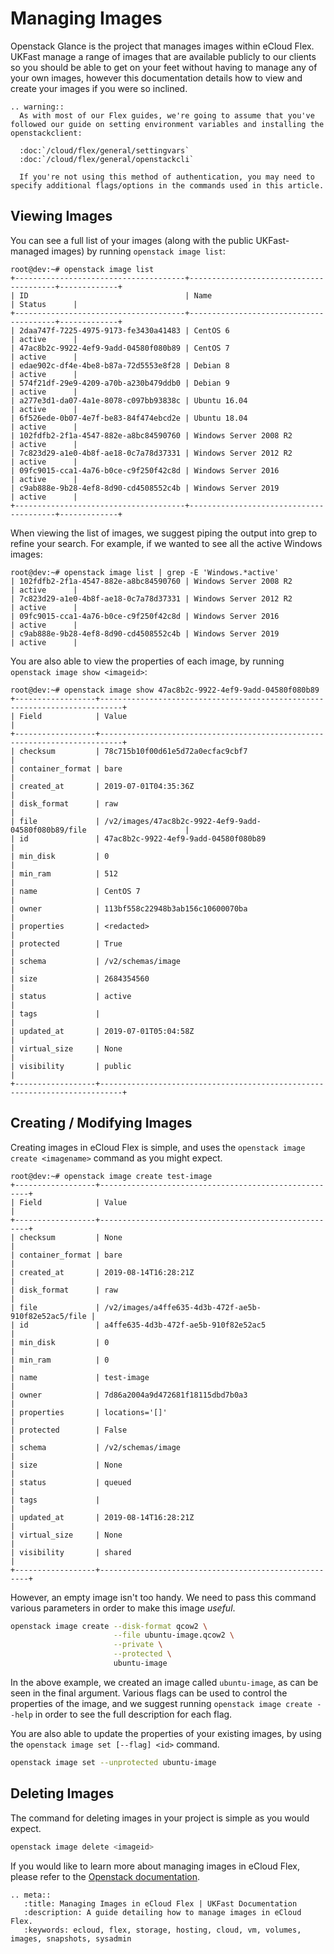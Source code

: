# Managing Images

Openstack Glance is the project that manages images within eCloud Flex. UKFast manage a range of images that are available publicly to our clients so you should be able to get on your feet without having to manage any of your own images, however this documentation details how to view and create your images if you were so inclined.

```eval_rst
.. warning::
  As with most of our Flex guides, we're going to assume that you've followed our guide on setting environment variables and installing the openstackclient:

  :doc:`/cloud/flex/general/settingvars`  
  :doc:`/cloud/flex/general/openstackcli`

  If you're not using this method of authentication, you may need to specify additional flags/options in the commands used in this article.
```

## Viewing Images

You can see a full list of your images (along with the public UKFast-managed images) by running `openstack image list`:

```console
root@dev:~# openstack image list
+--------------------------------------+----------------------------------------+-------------+
| ID                                   | Name                                   | Status      |
+--------------------------------------+----------------------------------------+-------------+
| 2daa747f-7225-4975-9173-fe3430a41483 | CentOS 6                               | active      |
| 47ac8b2c-9922-4ef9-9add-04580f080b89 | CentOS 7                               | active      |
| edae902c-df4e-4be8-b87a-72d5553e8f28 | Debian 8                               | active      |
| 574f21df-29e9-4209-a70b-a230b479ddb0 | Debian 9                               | active      |
| a277e3d1-da07-4a1e-8078-c097bb93838c | Ubuntu 16.04                           | active      |
| 6f526ede-0b07-4e7f-be83-84f474ebcd2e | Ubuntu 18.04                           | active      |
| 102fdfb2-2f1a-4547-882e-a8bc84590760 | Windows Server 2008 R2                 | active      |
| 7c823d29-a1e0-4b8f-ae18-0c7a78d37331 | Windows Server 2012 R2                 | active      |
| 09fc9015-cca1-4a76-b0ce-c9f250f42c8d | Windows Server 2016                    | active      |
| c9ab888e-9b28-4ef8-8d90-cd4508552c4b | Windows Server 2019                    | active      |
+--------------------------------------+----------------------------------------+-------------+
```

When viewing the list of images, we suggest piping the output into grep to refine your search. For example, if we wanted to see all the active Windows images:

```console
root@dev:~# openstack image list | grep -E 'Windows.*active'
| 102fdfb2-2f1a-4547-882e-a8bc84590760 | Windows Server 2008 R2                 | active      |
| 7c823d29-a1e0-4b8f-ae18-0c7a78d37331 | Windows Server 2012 R2                 | active      |
| 09fc9015-cca1-4a76-b0ce-c9f250f42c8d | Windows Server 2016                    | active      |
| c9ab888e-9b28-4ef8-8d90-cd4508552c4b | Windows Server 2019                    | active      |
```

You are also able to view the properties of each image, by running `openstack image show <imageid>`:

```console
root@dev:~# openstack image show 47ac8b2c-9922-4ef9-9add-04580f080b89
+------------------+---------------------------------------------------------------------------+
| Field            | Value                                                                     |
+------------------+---------------------------------------------------------------------------+
| checksum         | 78c715b10f00d61e5d72a0ecfac9cbf7                                          |
| container_format | bare                                                                      |
| created_at       | 2019-07-01T04:35:36Z                                                      |
| disk_format      | raw                                                                       |
| file             | /v2/images/47ac8b2c-9922-4ef9-9add-04580f080b89/file                      |
| id               | 47ac8b2c-9922-4ef9-9add-04580f080b89                                      |
| min_disk         | 0                                                                         |
| min_ram          | 512                                                                       |
| name             | CentOS 7                                                                  |
| owner            | 113bf558c22948b3ab156c10600070ba                                          |
| properties       | <redacted>                                                                |
| protected        | True                                                                      |
| schema           | /v2/schemas/image                                                         |
| size             | 2684354560                                                                |
| status           | active                                                                    |
| tags             |                                                                           |
| updated_at       | 2019-07-01T05:04:58Z                                                      |
| virtual_size     | None                                                                      |
| visibility       | public                                                                    |
+------------------+---------------------------------------------------------------------------+
```

## Creating / Modifying Images

Creating images in eCloud Flex is simple, and uses the `openstack image create <imagename>` command as you might expect.

```console
root@dev:~# openstack image create test-image
+------------------+------------------------------------------------------+
| Field            | Value                                                |
+------------------+------------------------------------------------------+
| checksum         | None                                                 |
| container_format | bare                                                 |
| created_at       | 2019-08-14T16:28:21Z                                 |
| disk_format      | raw                                                  |
| file             | /v2/images/a4ffe635-4d3b-472f-ae5b-910f82e52ac5/file |
| id               | a4ffe635-4d3b-472f-ae5b-910f82e52ac5                 |
| min_disk         | 0                                                    |
| min_ram          | 0                                                    |
| name             | test-image                                           |
| owner            | 7d86a2004a9d472681f18115dbd7b0a3                     |
| properties       | locations='[]'                                       |
| protected        | False                                                |
| schema           | /v2/schemas/image                                    |
| size             | None                                                 |
| status           | queued                                               |
| tags             |                                                      |
| updated_at       | 2019-08-14T16:28:21Z                                 |
| virtual_size     | None                                                 |
| visibility       | shared                                               |
+------------------+------------------------------------------------------+
```

However, an empty image isn't too handy. We need to pass this command various parameters in order to make this image _useful_.

```bash
openstack image create --disk-format qcow2 \
                       --file ubuntu-image.qcow2 \
                       --private \
                       --protected \
                       ubuntu-image
```

In the above example, we created an image called `ubuntu-image`, as can be seen in the final argument. Various flags can be used to control the properties of the image, and we suggest running `openstack image create --help` in order to see the full description for each flag.

You are also able to update the properties of your existing images, by using the `openstack image set [--flag] <id>` command.

```bash
openstack image set --unprotected ubuntu-image
```

## Deleting Images

The command for deleting images in your project is simple as you would expect.

```bash
openstack image delete <imageid>
```

If you would like to learn more about managing images in eCloud Flex, please refer to the [Openstack documentation](https://docs.openstack.org/glance/pike/user/index.html).

```eval_rst
.. meta::
   :title: Managing Images in eCloud Flex | UKFast Documentation
   :description: A guide detailing how to manage images in eCloud Flex.
   :keywords: ecloud, flex, storage, hosting, cloud, vm, volumes, images, snapshots, sysadmin
```
